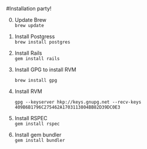 #Installation party!

0.  Update Brew<br>
	`brew update`

0.  Install Postgress<br>
	`brew install postgres`

0.  Install Rails<br>
	`gem install rails`

1.  Install GPG to install RVM<br>

	`brew install gpg`  
	

2. Install RVM<br>

	`gpg --keyserver hkp://keys.gnupg.net --recv-keys 409B6B1796C275462A1703113804BB82D39DC0E3`  
	

3.  Install RSPEC<br>
	`gem install rspec`  
	
	
4. Install gem bundler<br>
	`gem install bundler`
